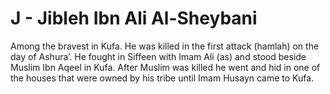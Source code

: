 J - Jibleh Ibn Ali Al-Sheybani
==============================

Among the bravest in Kufa. He was killed in the first attack (hamlah) on
the day of Ashura’. He fought in Siffeen with Imam Ali (as) and stood
beside Muslim Ibn Aqeel in Kufa. After Muslim was killed he went and hid
in one of the houses that were owned by his tribe until Imam Husayn came
to Kufa.


